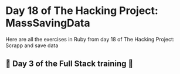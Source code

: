 # Day 18 of The Hacking Project: MassSavingData
Here are all the exercises in Ruby from day 18 of The Hacking Project: Scrapp and save data

## 🎉 Day 3 of the Full Stack training 🎉